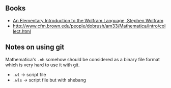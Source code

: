 ## Books
+ [An Elementary Introduction to the Wolfram Language, Stephen Wolfram](http://www.wolfram.com/language/elementary-introduction/)
+ http://www.cfm.brown.edu/people/dobrush/am33/Mathematica/intro/collect.html

## Notes on using git

Mathematica's `.nb` somehow should be considered as a binary file format which is very hard to use it with git.

+ `.wl` -> script file
+ `.wls` -> script file but with shebang
